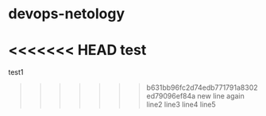 # devops-netology
<<<<<<< HEAD
test
=======
test1
>>>>>>> b631bb96fc2d74edb771791a8302ed79096ef84a
new line again
line2
line3
line4
line5
